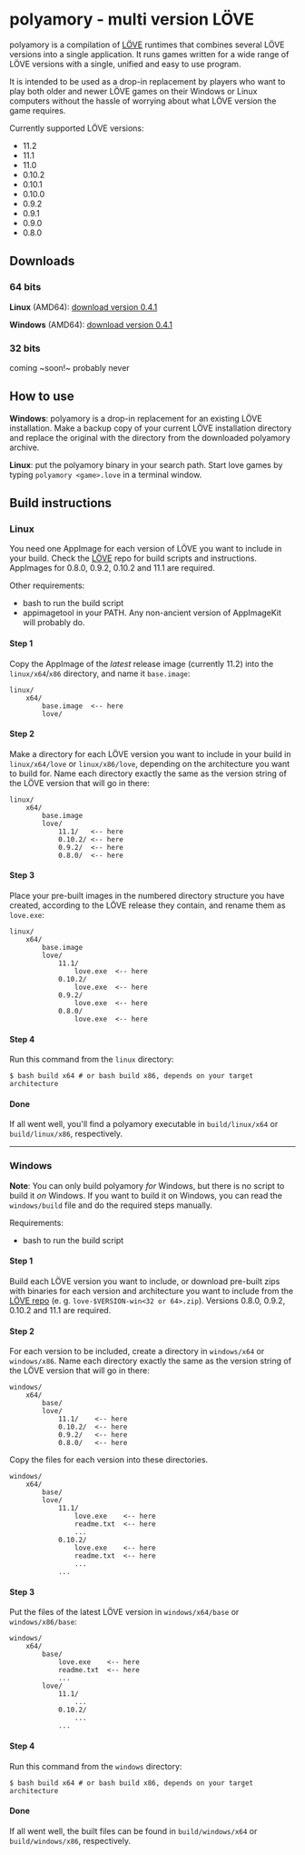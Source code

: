 # polyamory - multi version LÖVE

polyamory is a compilation of [LÖVE](https://love2d.org) runtimes that combines several LÖVE versions into a single application. It runs games written for a wide range of LÖVE versions with a single, unified and easy to use program.

It is intended to be used as a drop-in replacement by players who want to play both older and newer LÖVE games on their Windows or Linux computers without the hassle of worrying about what LÖVE version the game requires.

Currently supported LÖVE versions:

* 11.2  
* 11.1  
* 11.0  
* 0.10.2  
* 0.10.1  
* 0.10.0  
* 0.9.2  
* 0.9.1  
* 0.9.0  
* 0.8.0  

## Downloads

### 64 bits

**Linux** (AMD64): [download version 0.4.1](https://github.com/megagrump/polyamory/releases/download/release-0.4.1/polyamory-0.4.1-linux-amd64.bz2)  

**Windows** (AMD64): [download version 0.4.1](https://github.com/megagrump/polyamory/releases/download/release-0.4.1/polyamory-0.4.1-win64.7z)  

### 32 bits

coming ~soon!~ probably never

## How to use

**Windows**: polyamory is a drop-in replacement for an existing LÖVE installation. Make a backup copy of your current LÖVE installation directory and replace the original with the directory from the downloaded polyamory archive.

**Linux**: put the polyamory binary in your search path. Start love games by typing `polyamory <game>.love` in a terminal window.

## Build instructions

### Linux

You need one AppImage for each version of LÖVE you want to include in your build. Check the [LÖVE](https://bitbucket.org/rude/love) repo for build scripts and instructions. AppImages for 0.8.0, 0.9.2, 0.10.2 and 11.1 are required.

Other requirements:  

* bash to run the build script
* appimagetool in your PATH. Any non-ancient version of AppImageKit will probably do.  

#### Step 1  

Copy the AppImage of the *latest* release image (currently 11.2) into the `linux/x64`/`x86` directory, and name it `base.image`:

    linux/  
        x64/
            base.image  <-- here
            love/  

#### Step 2  

Make a directory for each LÖVE version you want to include in your build in `linux/x64/love` or `linux/x86/love`, depending on the architecture you want to build for. Name each directory exactly the same as the version string of the LÖVE version that will go in there:

    linux/  
        x64/  
            base.image  
            love/  
                11.1/   <-- here  
                0.10.2/ <-- here  
                0.9.2/  <-- here  
                0.8.0/  <-- here  

#### Step 3  

Place your pre-built images in the numbered directory structure you have created, according to the LÖVE release they contain, and rename them as `love.exe`:

    linux/  
        x64/  
            base.image
            love/  
                11.1/  
                    love.exe  <-- here  
                0.10.2/
                    love.exe  <-- here  
                0.9.2/  
                    love.exe  <-- here  
                0.8.0/  
                    love.exe  <-- here  

#### Step 4  

Run this command from the `linux` directory:

    $ bash build x64 # or bash build x86, depends on your target architecture

#### Done

If all went well, you'll find a polyamory executable in `build/linux/x64` or `build/linux/x86`, respectively.

---

### Windows

**Note**: You can only build polyamory *for* Windows, but there is no script to build it *on* Windows. If you want to build it on Windows, you can read the `windows/build` file and do the required steps manually.

Requirements:

* bash to run the build script

#### Step 1  

Build each LÖVE version you want to include, or download pre-built zips with binaries for each version and architecture you want to include from the [LÖVE repo](https://bitbucket.org/rude/love/downloads) (e. g. `love-$VERSION-win<32 or 64>.zip`). Versions 0.8.0, 0.9.2, 0.10.2 and 11.1 are required.

#### Step 2  

For each version to be included, create a directory in `windows/x64` or `windows/x86`. Name each directory exactly the same as the version string of the LÖVE version that will go in there:

    windows/  
        x64/  
            base/  
            love/  
                11.1/    <-- here  
                0.10.2/  <-- here  
                0.9.2/   <-- here  
                0.8.0/   <-- here  

Copy the files for each version into these directories.

    windows/  
        x64/  
            base/  
            love/  
                11.1/   
                    love.exe    <-- here
                    readme.txt  <-- here
                    ...
                0.10.2/  
                    love.exe    <-- here
                    readme.txt  <-- here
                    ...
                ...  

#### Step 3  

Put the files of the latest LÖVE version in `windows/x64/base` or `windows/x86/base`:

    windows/  
        x64/  
            base/
                love.exe    <-- here
                readme.txt  <-- here
                ...
            love/  
                11.1/ 
                    ... 
                0.10.2/
                    ...  
                ...  

#### Step 4  

Run this command from the `windows` directory:

    $ bash build x64 # or bash build x86, depends on your target architecture

#### Done

If all went well, the built files can be found in `build/windows/x64` or `build/windows/x86`, respectively.
